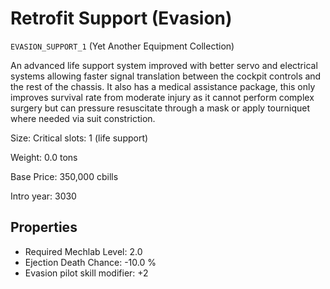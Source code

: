 # Retrofit Support (Evasion)

`EVASION_SUPPORT_1` (Yet Another Equipment Collection)

An advanced life support system improved with better servo and electrical systems allowing faster signal translation between the cockpit controls and the rest of the chassis. It also has a medical assistance package, this only improves survival rate from moderate injury as it cannot perform complex surgery but can pressure resuscitate through a mask or apply tourniquet where needed via suit constriction.

Size: Critical slots: 1 (life support)

Weight: 0.0 tons

Base Price: 350,000 cbills

Intro year: 3030

## Properties
* Required Mechlab Level: 2.0 
* Ejection Death Chance: -10.0 %
* Evasion pilot skill modifier: +2 
